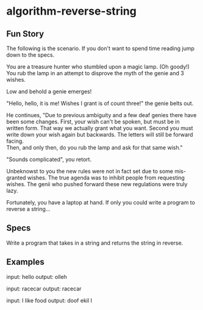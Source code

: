 # algorithm-reverse-string
Fun Story
----------
The following is the scenario. If you don't want to spend time reading
jump down to the specs.

You are a treasure hunter who stumbled upon a magic lamp. (Oh goody!)
You rub the lamp in an attempt to disprove the myth of the genie and 3 wishes.

Low and behold a genie emerges!

"Hello, hello, it is me! Wishes I grant is of count three!" the genie belts out.

He continues,
"Due to previous ambiguity and a few deaf genies there have been some changes.
First, your wish can't be spoken, but must be in written form. That way we actually grant what you want.
Second you must write down your wish again but backwards. The letters will still be forward facing.  
Then, and only then, do you rub the lamp and ask for that same wish."

"Sounds complicated", you retort.

Unbeknowst to you the new rules were not in fact set due to some mis-granted wishes. The true agenda was to inhibit people from requesting wishes.
The genii who pushed forward these new regulations were truly lazy.

Fortunately, you have a laptop at hand.
If only you could write a program to reverse a string...

Specs
--------

Write a program that takes in a string and returns the string in reverse.

Examples
--------

input: hello
output: olleh

input: racecar
output: racecar

input: I like food
output: doof ekil I
